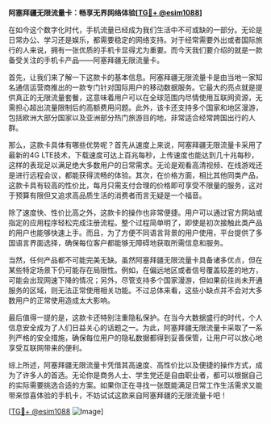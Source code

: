 **阿塞拜疆无限流量卡：畅享无界网络体验[[TG💪+ @esim1088](https://t.me/s/esim1088)]**

在如今这个数字化时代，手机流量已经成为我们生活中不可或缺的一部分。无论是日常办公、学习还是娱乐，都需要稳定的网络支持。对于经常需要外出或者国际旅行的人来说，拥有一张优质的手机卡显得尤为重要。而今天我们要介绍的就是一款备受关注的手机卡产品——阿塞拜疆无限流量卡。

首先，让我们来了解一下这款卡的基本信息。阿塞拜疆无限流量卡是由当地一家知名通信运营商推出的一款专门针对国际用户的移动数据服务。它最大的亮点就是提供真正的无限流量套餐，这意味着用户可以在全球范围内尽情使用互联网资源，无需担心超出流量限制后的高额费用问题。此外，该卡还支持多个国家和地区漫游，包括欧洲大部分国家以及亚洲部分热门旅游目的地，非常适合经常跨国出行的人群。

那么，这款卡具体有哪些优势呢？首先从速度上来说，阿塞拜疆无限流量卡采用了最新的4G LTE技术，下载速度可达上百兆每秒，上传速度也能达到几十兆每秒，这样的表现足以满足绝大多数用户的日常需求。无论是观看高清视频、在线游戏还是进行远程会议，都能获得流畅的体验。其次，在价格方面，相比其他同类产品，这款卡具有较高的性价比，每月只需支付合理的价格即可享受不限量的服务，这对于预算有限但又追求高品质生活的消费者而言无疑是一个福音。

除了速度快、性价比高之外，这款卡的操作也非常便捷。用户可以通过官方网站或指定的应用程序轻松完成注册流程。整个过程简单明了，即使是初次接触此类产品的用户也能够快速上手。而且，为了方便不同语言背景的用户使用，平台提供了多国语言界面选择，确保每位客户都能够无障碍地获取所需信息和服务。

当然，任何产品都不可能完美无缺。虽然阿塞拜疆无限流量卡具备诸多优点，但在某些特定场景下仍可能存在局限性。例如，在偏远地区或者信号覆盖较差的地方，可能会出现网速下降的情况；另外，尽管支持多个国家漫游，但如果前往尚未开通服务的区域，则无法正常使用相关功能。不过总体来看，这些小缺点并不会对大多数用户的正常使用造成太大影响。

最后值得一提的是，这款卡还特别注重隐私保护。在当今大数据盛行的时代，个人信息安全成为了人们日益关心的话题之一。为此，阿塞拜疆无限流量卡采取了一系列严格的安全措施，确保每位用户的隐私数据都得到妥善保管，让用户可以放心地享受互联网带来的便利。

综上所述，阿塞拜疆无限流量卡凭借其高速度、高性价比以及便捷的操作方式，成为了许多人的首选。无论你是商务人士、学生党还是自由职业者，都可以根据自己的实际需要挑选合适的方案。如果你正在寻找一张既能满足日常工作生活需求又能带来惊喜体验的手机卡，不妨试试这款来自阿塞拜疆的无限流量卡吧！

[[TG💪+ @esim1088](https://t.me/s/esim1088) ![Image](https://i.postimg.cc/4NQfJmqS/Snipaste-2025-05-13-00-14-12.png)]